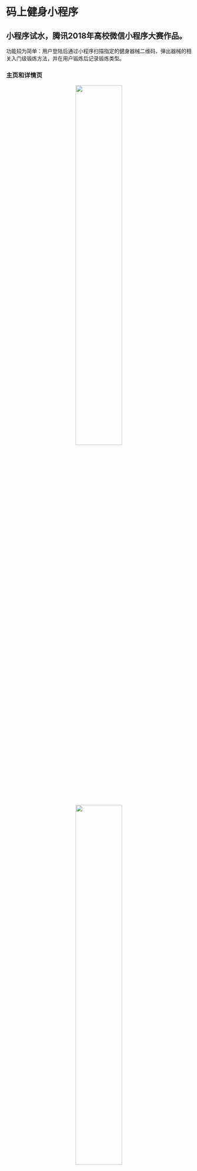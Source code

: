 # 码上健身小程序
## 小程序试水，腾讯2018年高校微信小程序大赛作品。
功能较为简单：用户登陆后通过小程序扫描指定的健身器械二维码，弹出器械的相关入门级锻炼方法，并在用户锻炼后记录锻炼类型。
### 主页和详情页
<div align="center">
<img src="https://github.com/goozyshi/FitCode/blob/master/%E6%BC%94%E7%A4%BA%E5%9B%BE/%E4%B8%BB%E9%A1%B5.png" width="50%">
<img src="https://github.com/goozyshi/FitCode/blob/master/%E6%BC%94%E7%A4%BA%E5%9B%BE/%E8%AF%A6%E6%83%85%E9%A1%B5.png" width="50%">
</div>

### 小程序码
<img src="https://github.com/goozyshi/FitCode/blob/master/%E6%BC%94%E7%A4%BA%E5%9B%BE/FitCode%E5%B0%8F%E7%A8%8B%E5%BA%8F%E7%A0%81.jpg">

### 仪器码
<div align="center">
<img src="https://github.com/goozyshi/FitCode/blob/master/%E6%BC%94%E7%A4%BA%E5%9B%BE/qr1.png" width="50%">
<img src="https://github.com/goozyshi/FitCode/blob/master/%E6%BC%94%E7%A4%BA%E5%9B%BE/qr2.png" width="50%">
</div>